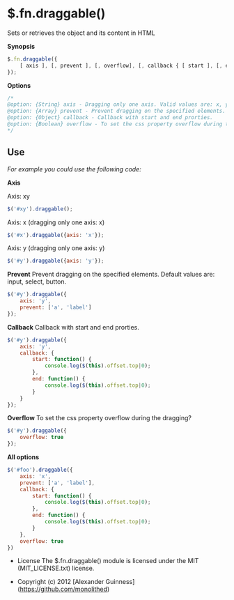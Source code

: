 # $.fn.draggable()

Sets or retrieves the object and its content in HTML

**Synopsis**

```javascript
$.fn.draggable({
    [ axis ], [, prevent ], [, overflow], [, callback { [ start ], [, end] }]
});
```

**Options**

```javascript
/*
@option: {String} axis - Dragging only one axis. Valid values are: x, y, xy (default value).
@option: {Array} prevent - Prevent dragging on the specified elements. Default values are: input, select, button.
@option: {Object} callback - Callback with start and end prorties.
@option: {Boolean} overflow - To set the css property overflow during the dragging?
*/
```

## Use
*For example you could use the following code:*

**Axis**

Axis: xy

```javascript
$('#xy').draggable();
```

Axis: x (dragging only one axis: x)

```javascript
$('#x').draggable({axis: 'x'});
```

Axis: y (dragging only one axis: y)

```javascript
$('#y').draggable({axis: 'y'});
```

**Prevent**
Prevent dragging on the specified elements. Default values are: input, select, button.

```javascript
$('#y').draggable({
	axis: 'y',
	prevent: ['a', 'label']
});
```


**Callback**
Callback with start and end prorties.

```javascript
$('#y').draggable({
	axis: 'y',
	callback: {
		start: function() {
			console.log($(this).offset.top|0);
		},
		end: function() {
			console.log($(this).offset.top|0);
		}
	}
});
```

**Overflow**
To set the css property overflow during the dragging?

```javascript
$('#y').draggable({
	overflow: true
});
```


**All options**

```javascript
$('#foo').draggable({
    axis: 'x',
    prevent: ['a', 'label'],
    callback: {
		start: function() {
			console.log($(this).offset.top|0);
		},
		end: function() {
			console.log($(this).offset.top|0);
		}
	},
    overflow: true
})
```

* License
    The $.fn.draggable() module is licensed under the MIT (MIT_LICENSE.txt) license.

* Copyright (c) 2012 [Alexander Guinness] (https://github.com/monolithed)
